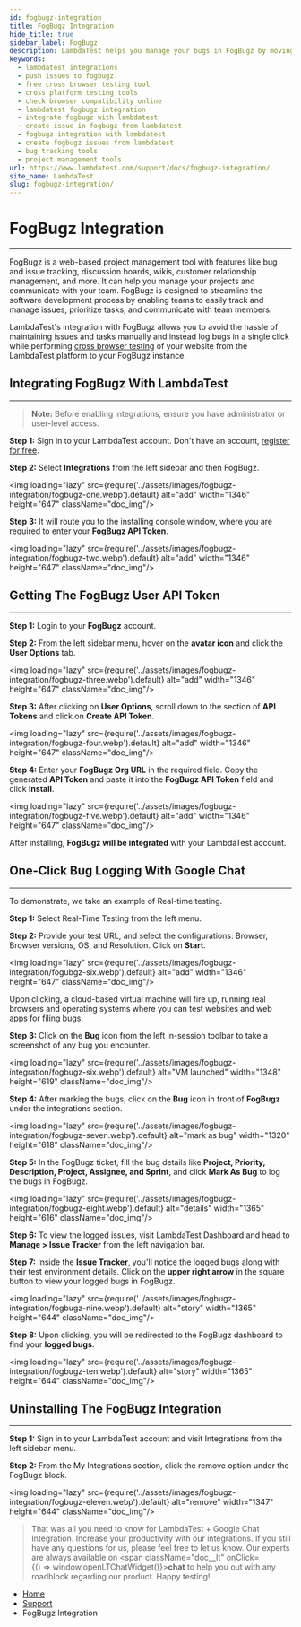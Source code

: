 ```yaml
---
id: fogbugz-integration
title: FogBugz Integration
hide_title: true
sidebar_label: FogBugz
description: LambdaTest helps you manage your bugs in FogBugz by moving them to project in a single click. All the details you provide in LambdaTest like task list, assignee, title and description would automatically be presented in the project in your FogBugz dashboard.
keywords:
  - lambdatest integrations
  - push issues to fogbugz
  - free cross browser testing tool
  - cross platform testing tools
  - check browser compatibility online
  - lambdatest fogbugz integration
  - integrate fogbugz with lambdatest
  - create issue in fogbugz from lambdatest
  - fogbugz integration with lambdatest
  - create fogbugz issues from lambdatest
  - bug tracking tools
  - project management tools
url: https://www.lambdatest.com/support/docs/fogbugz-integration/
site_name: LambdaTest
slug: fogbugz-integration/
---
```


<script type="application/ld+json"
      dangerouslySetInnerHTML={{ __html: JSON.stringify({
       "@context": "https://schema.org",
        "@type": "BreadcrumbList",
        "itemListElement": [{
          "@type": "ListItem",
          "position": 1,
          "name": "LambdaTest",
          "item": "https://www.lambdatest.com"
        },{
          "@type": "ListItem",
          "position": 2,
          "name": "Support",
          "item": "https://www.lambdatest.com/support/docs/"
        },{
          "@type": "ListItem",
          "position": 3,
          "name": "FogBugz Integration",
          "item": "https://www.lambdatest.com/support/docs/fogbugz-integration/"
        }]
      })
    }}
></script>

# FogBugz Integration
***
FogBugz is a web-based project management tool with features like bug and issue tracking, discussion boards, wikis, customer relationship management, and more. It can help you manage your projects and communicate with your team. FogBugz is designed to streamline the software development process by enabling teams to easily track and manage issues, prioritize tasks, and communicate with team members.

<div className="ytframe"> 
<div className="youtube" data-embed="uOSRI6ZfeuA">
    <div className="play-button"></div>
</div>
</div>

LambdaTest's integration with FogBugz allows you to avoid the hassle of maintaining issues and tasks manually and instead log bugs in a single click while performing [cross browser testing](https://www.lambdatest.com) of your website from the LambdaTest platform to your FogBugz instance.


## Integrating FogBugz With LambdaTest
***

> **Note:** Before enabling integrations, ensure you have administrator or user-level access.

**Step 1:** Sign in to your LambdaTest account. Don't have an account, [register for free](https://accounts.lambdatest.com/register).

**Step 2:** Select **Integrations** from the left sidebar and then FogBugz.

<img loading="lazy" src={require('../assets/images/fogbugz-integration/fogbugz-one.webp').default} alt="add" width="1346" height="647" className="doc_img"/>

**Step 3:** It will route you to the installing console window, where you are required to enter your **FogBugz API Token**.

<img loading="lazy" src={require('../assets/images/fogbugz-integration/fogbugz-two.webp').default} alt="add" width="1346" height="647" className="doc_img"/>

## Getting The FogBugz User API Token
***

**Step 1:** Login to your **FogBugz** account.

**Step 2:** From the left sidebar menu, hover on the **avatar icon** and click the **User Options** tab. 

<img loading="lazy" src={require('../assets/images/fogbugz-integration/fogbugz-three.webp').default} alt="add" width="1346" height="647" className="doc_img"/>

**Step 3:** After clicking on **User Options**, scroll down to the section of **API Tokens** and click on **Create API Token**.

<img loading="lazy" src={require('../assets/images/fogbugz-integration/fogbugz-four.webp').default} alt="add" width="1346" height="647" className="doc_img"/>

**Step 4:** Enter your **FogBugz Org URL** in the required field. Copy the generated **API Token** and paste it into the **FogBugz API Token** field and click **Install**. 


<img loading="lazy" src={require('../assets/images/fogbugz-integration/fogbugz-five.webp').default} alt="add" width="1346" height="647" className="doc_img"/>

After installing, **FogBugz will be integrated** with your LambdaTest account.


## One-Click Bug Logging With Google Chat
***
To demonstrate, we take an example of Real-time testing.

**Step 1:** Select Real-Time Testing from the left menu.

**Step 2:** Provide your test URL, and select the configurations: Browser, Browser versions, OS, and Resolution. Click on **Start**.

<img loading="lazy" src={require('../assets/images/fogbugz-integration/fogubgz-six.webp').default} alt="add" width="1346" height="647" className="doc_img"/>

Upon clicking, a cloud-based virtual machine will fire up, running real browsers and operating systems where you can test websites and web apps for filing bugs.

**Step 3:** Click on the **Bug** icon from the left in-session toolbar to take a screenshot of any bug you encounter. 

<img loading="lazy" src={require('../assets/images/fogbugz-integration/fogbugz-six.webp').default} alt="VM launched" width="1348" height="619" className="doc_img"/>

**Step 4:** After marking the bugs, click on the **Bug** icon in front of **FogBugz** under the integrations section.

<img loading="lazy" src={require('../assets/images/fogbugz-integration/fogbugz-seven.webp').default} alt="mark as bug" width="1320" height="618" className="doc_img"/>

**Step 5:** In the FogBugz ticket, fill the bug details like **Project, Priority, Description, Project, Assignee, and Sprint**, and click **Mark As Bug** to log the bugs in FogBugz.

<img loading="lazy" src={require('../assets/images/fogbugz-integration/fogbugz-eight.webp').default} alt="details" width="1365" height="616" className="doc_img"/>

**Step 6:** To view the logged issues, visit LambdaTest Dashboard and head to **Manage > Issue Tracker** from the left navigation bar.

**Step 7:** Inside the **Issue Tracker**, you'll notice the logged bugs along with their test environment details. Click on the **upper right arrow** in the square button to view your logged bugs in FogBugz. 

<img loading="lazy" src={require('../assets/images/fogbugz-integration/fogbugz-nine.webp').default} alt="story" width="1365" height="644" className="doc_img"/>

**Step 8:** Upon clicking, you will be redirected to the FogBugz dashboard to find your **logged bugs**. 

<img loading="lazy" src={require('../assets/images/fogbugz-integration/fogbugz-ten.webp').default} alt="story" width="1365" height="644" className="doc_img"/>

## Uninstalling The FogBugz Integration

***

**Step 1:** Sign in to your LambdaTest account and visit Integrations from the left sidebar menu.

**Step 2:** From the My Integrations section, click the remove option under the FogBugz block.

<img loading="lazy" src={require('../assets/images/fogbugz-integration/fogbugz-eleven.webp').default} alt="remove" width="1347" height="644" className="doc_img"/>

> That was all you need to know for LambdaTest + Google Chat Integration. Increase your productivity with our integrations. If you still have any questions for us, please feel free to let us know. Our experts are always available on <span className="doc__lt" onClick={() => window.openLTChatWidget()}>**chat**</span> to help you out with any roadblock regarding our product. Happy testing!

<nav aria-label="breadcrumbs">
  <ul className="breadcrumbs">
    <li className="breadcrumbs__item">
      <a className="breadcrumbs__link" href="https://www.lambdatest.com">
        Home
      </a>
    </li>
    <li className="breadcrumbs__item">
      <a className="breadcrumbs__link" target="_self" href="https://www.lambdatest.com/support/docs/">
        Support
      </a>
    </li>
    <li className="breadcrumbs__item breadcrumbs__item--active">
      <span className="breadcrumbs__link">
        FogBugz Integration
      </span>
    </li>
  </ul>
</nav>